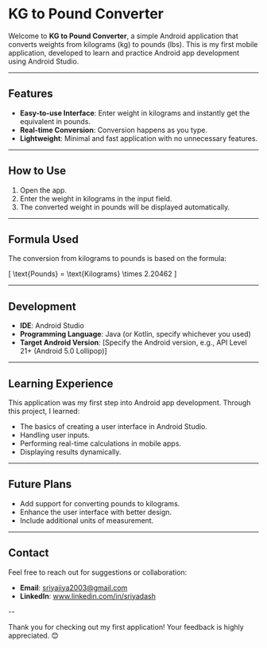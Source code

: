 # KG to Pound Converter

Welcome to **KG to Pound Converter**, a simple Android application that converts weights from kilograms (kg) to pounds (lbs). This is my first mobile application, developed to learn and practice Android app development using Android Studio.

---

## Features
- **Easy-to-use Interface**: Enter weight in kilograms and instantly get the equivalent in pounds.
- **Real-time Conversion**: Conversion happens as you type.
- **Lightweight**: Minimal and fast application with no unnecessary features.

---

## How to Use
1. Open the app.
2. Enter the weight in kilograms in the input field.
3. The converted weight in pounds will be displayed automatically.

---

## Formula Used
The conversion from kilograms to pounds is based on the formula:

\[ \text{Pounds} = \text{Kilograms} \times 2.20462 \]

---

## Development
- **IDE**: Android Studio
- **Programming Language**: Java (or Kotlin, specify whichever you used)
- **Target Android Version**: [Specify the Android version, e.g., API Level 21+ (Android 5.0 Lollipop)]

---

## Learning Experience
This application was my first step into Android app development. Through this project, I learned:
- The basics of creating a user interface in Android Studio.
- Handling user inputs.
- Performing real-time calculations in mobile apps.
- Displaying results dynamically.

---

## Future Plans
- Add support for converting pounds to kilograms.
- Enhance the user interface with better design.
- Include additional units of measurement.

---


## Contact
Feel free to reach out for suggestions or collaboration:
- **Email**: sriyajiya2003@gmail.com
- **LinkedIn**: www.linkedin.com/in/sriyadash

--

Thank you for checking out my first application! Your feedback is highly appreciated. 😊

